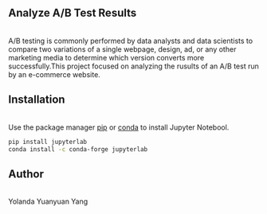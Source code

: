 ## Analyze A/B Test Results
\
A/B testing is commonly performed by data analysts and data scientists to compare two variations of a single webpage, design, ad, or any other marketing media to determine which version converts more successfully.This project focused on analyzing the rusults of an A/B test run by an e-commerce website. 

## Installation
\
Use the package manager [pip](https://jupyter.org/install) or [conda](https://jupyter.org/install) to install Jupyter Notebool. 
```bash 
pip install jupyterlab
conda install -c conda-forge jupyterlab
```
## Author
\
Yolanda Yuanyuan Yang


